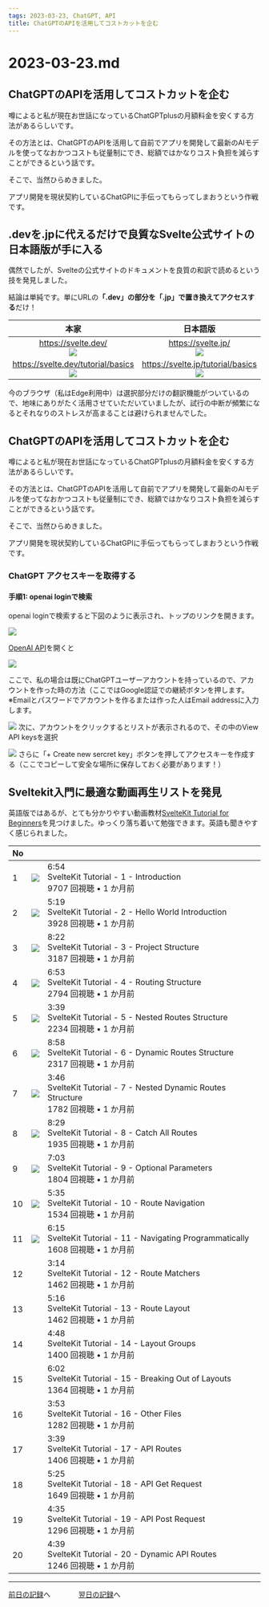 ```yaml
---
tags: 2023-03-23, ChatGPT, API
title: ChatGPTのAPIを活用してコストカットを企む
---
```


# 2023-03-23.md

## ChatGPTのAPIを活用してコストカットを企む

噂によると私が現在お世話になっているChatGPTplusの月額料金を安くする方法があるらしいです。

その方法とは、ChatGPTのAPIを活用して自前でアプリを開発して最新のAIモデルを使ってなおかつコストも従量制にでき、総額ではかなりコスト負担を減らすことができるという話です。

そこで、当然ひらめきました。

アプリ開発を現状契約しているChatGPIに手伝ってもらってしまおうという作戦です。

## .devを.jpに代えるだけで良質なSvelte公式サイトの日本語版が手に入る

偶然でしたが、Svelteの公式サイトのドキュメントを良質の和訳で読めるという技を発見しました。

結論は単純です。単にURLの<b>「.dev」の部分を「.jp」で置き換えてアクセスする</b>だけ！

|本家|日本語版|
|:----:|:----:|
|https://svelte.dev/<br>![](https://i.imgur.com/3bTzlbW.png)|https://svelte.jp/<br>![](https://i.imgur.com/LMtiFLX.png)|
|https://svelte.dev/tutorial/basics<br>![](https://i.imgur.com/gxLKUDV.png)|https://svelte.jp/tutorial/basics<br>![](https://i.imgur.com/HdikTOr.png)|


今のブラウザ（私はEdge利用中）は選択部分だけの翻訳機能がついているので、地味にありがたく活用させていただいていましたが、試行の中断が頻繁になるとそれなりのストレスが高まることは避けられませんでした。

## ChatGPTのAPIを活用してコストカットを企む

噂によると私が現在お世話になっているChatGPTplusの月額料金を安くする方法があるらしいです。

その方法とは、ChatGPTのAPIを活用して自前でアプリを開発して最新のAIモデルを使ってなおかつコストも従量制にでき、総額ではかなりコスト負担を減らすことができるという話です。

そこで、当然ひらめきました。

アプリ開発を現状契約しているChatGPIに手伝ってもらってしまおうという作戦です。

### ChatGPT アクセスキーを取得する

#### 手順1: openai loginで検索

openai loginで検索すると下図のように表示され、トップのリンクを開きます。

![](https://i.imgur.com/e2BfnNA.png)

[OpenAI API](https://auth0.openai.com/u/login/identifier?state=hKFo2SB6M0VPUTJFd0dLRHFVWTJNcFdjU0RweW4xNWw3elBRVKFur3VuaXZlcnNhbC1sb2dpbqN0aWTZIHdNS3BFaUlqNExrSFdqQ2dDTWRKVWdrRlRnaTRnM1RUo2NpZNkgRFJpdnNubTJNdTQyVDNLT3BxZHR3QjNOWXZpSFl6d0Q)を開くと

![](https://i.imgur.com/Dy68qbk.png)

ここで、私の場合は既にChatGPTユーザーアカウントを持っているので、アカウントを作った時の方法（ここではGoogle認証での継続ボタンを押します。
※Emailとパスワードでアカウントを作るまたは作った人はEmail addressに入力します。

![](https://i.imgur.com/UuP0Wie.png)
次に、アカウントをクリックするとリストが表示されるので、その中のView API keysを選択

![](https://i.imgur.com/UqTjNIf.png)
さらに「+ Create new sercret key」ボタンを押してアクセスキーを作成する（ここでコピーして安全な場所に保存しておく必要があります！）

## Sveltekit入門に最適な動画再生リストを発見

英語版ではあるが、とても分かりやすい動画教材[SvelteKit Tutorial for Beginners](https://youtube.com/playlist?list=PLC3y8-rFHvwjifDNQYYWI6i06D7PjF0Ua)を見つけました。ゆっくり落ち着いて勉強できます。英語も聞きやすく感じられました。

|No|||
|----|----|----|
|1|[![](https://i.imgur.com/42uGc2E.png)](https://youtu.be/UOMLvxfrTCA)|6:54<br>SvelteKit Tutorial - 1 - Introduction<br>9707 回視聴 • 1 か月前|
|2|[![](https://i.imgur.com/Yqg789Q.png)](https://youtu.be/H09pgYzVrhc)|5:19<br>SvelteKit Tutorial - 2 - Hello World Introduction<br>3928 回視聴 • 1 か月前|
|3|[![](https://i.imgur.com/4iC4DZw.png)](https://youtu.be/iqm7Sv9VykI)|8:22<br>SvelteKit Tutorial - 3 - Project Structure<br>3187 回視聴 • 1 か月前|
|4|[![](https://i.imgur.com/xqflJDw.png)](https://youtu.be/IFZM2CGQ4cU)|6:53<br>SvelteKit Tutorial - 4 - Routing Structure<br>2794 回視聴 • 1 か月前|
|5|[![](https://i.imgur.com/EduTjeK.png)](https://youtu.be/1UiDq3RAD8c)|3:39<br>SvelteKit Tutorial - 5 - Nested Routes Structure<br>2234 回視聴 • 1 か月前|
|6|[![](https://i.imgur.com/lXasqxH.png)](https://youtu.be/2ZvSj5kktjA)|8:58<br>SvelteKit Tutorial - 6 - Dynamic Routes Structure<br>2317 回視聴 • 1 か月前|
|7|[![](https://i.imgur.com/1pw1U1E.png)](https://youtu.be/Vo4ZML4JOUI)|3:46<br>SvelteKit Tutorial - 7 - Nested Dynamic Routes Structure<br>1782 回視聴 • 1 か月前|
|8|[![](https://i.imgur.com/zGShptv.png)](https://youtu.be/hREagSs5UI0)|8:29<br>SvelteKit Tutorial - 8 - Catch All Routes<br>1935 回視聴 • 1 か月前|
|9|[![](https://i.imgur.com/WKhQ45g.png)](https://youtu.be/cgsT_WCLWEo)|7:03<br>SvelteKit Tutorial - 9 - Optional Parameters<br>1804 回視聴 • 1 か月前|
|10|[![](https://i.imgur.com/4wnItdt.png)](https://youtu.be/6GImQ9i6hRc)|5:35<br>SvelteKit Tutorial - 10 - Route Navigation<br>1534 回視聴 • 1 か月前|
|11|[![](https://i.imgur.com/NAM16Os.png)](https://youtu.be/GjAViOJeaEo)|6:15<br>SvelteKit Tutorial - 11 - Navigating Programmatically<br>1608 回視聴 • 1 か月前|
|12|[![]()]()|3:14<br>SvelteKit Tutorial - 12 - Route Matchers<br>1462 回視聴 • 1 か月前|
|13|[![]()]()|5:16<br>SvelteKit Tutorial - 13 - Route Layout<br>1462 回視聴 • 1 か月前|
|14|[![]()]()|4:48<br>SvelteKit Tutorial - 14 - Layout Groups<br>1400 回視聴 • 1 か月前|
|15|[![]()]()|6:02<br>SvelteKit Tutorial - 15 - Breaking Out of Layouts<br>1364 回視聴 • 1 か月前|
|16|[![]()]()|3:53<br>SvelteKit Tutorial - 16 - Other Files<br>1282 回視聴 • 1 か月前|
|17|[![]()]()|3:39<br>SvelteKit Tutorial - 17 - API Routes<br>1406 回視聴 • 1 か月前|
|18|[![]()]()|5:25<br>SvelteKit Tutorial - 18 - API Get Request<br>1649 回視聴 • 1 か月前|
|19|[![]()]()|4:35<br>SvelteKit Tutorial - 19 - API Post Request<br>1296 回視聴 • 1 か月前|
|20|[![]()]()|4:39<br>SvelteKit Tutorial - 20 - Dynamic API Routes<br>1246 回視聴 • 1 か月前|

---
[前日の記録](https://github.com/yuasys/chatty-journal/blob/main/2023/03/2023-03-22.md)へ&emsp;&emsp;&emsp;&emsp;[翌日の記録](https://github.com/yuasys/chatty-journal/blob/main/2023/03/2023-03-24.md)へ
